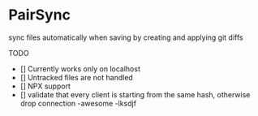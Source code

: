 # PairSync

sync files automatically when saving by creating and applying git diffs

TODO

- [] Currently works only on localhost
- [] Untracked files are not handled
- [] NPX support
- [] validate that every client is starting from the same hash, otherwise drop connection
    -awesome
    -lksdjf


